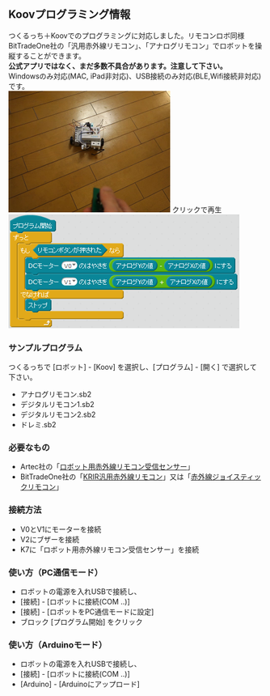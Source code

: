 ## Koovプログラミング情報

つくるっち＋Koovでのプログラミングに対応しました。リモコンロボ同様 BitTradeOne社の「汎用赤外線リモコン」、「アナログリモコン」でロボットを操縦することができます。  
**公式アプリではなく、まだ多数不具合があります。注意して下さい。**  
Windowsのみ対応(MAC, iPad非対応)、USB接続のみ対応(BLE,Wifi接続非対応)です。  
<a href="http://sohta02.web.fc2.com/images/MAQ04939_.mp4"><img src="images/MAQ04939_.png" width="320" height="240" border="0" /></a> クリックで再生  
![image7](images/image7.png)

### サンプルプログラム
つくるっちで [ロボット] - [Koov] を選択し、[プログラム] - [開く] で選択して下さい。
- アナログリモコン.sb2
- デジタルリモコン1.sb2
- デジタルリモコン2.sb2
- ドレミ.sb2

### 必要なもの
- Artec社の「[ロボット用赤外線リモコン受信センサー](https://www.amazon.co.jp/dp/B00VFZ0NX8)」
- BitTradeOne社の「[KRIR汎用赤外線リモコン](https://btoshop.jp/2018/10/12/4562469772134/)」又は「[赤外線ジョイスティックリモコン](https://btoshop.jp/2020/03/16/adkrjs/)」

### 接続方法
- V0とV1にモーターを接続
- V2にブザーを接続
- K7に「ロボット用赤外線リモコン受信センサー」を接続

### 使い方（PC通信モード）
- ロボットの電源を入れUSBで接続し、
- [接続] - [ロボットに接続(COM ..)]
- [接続] - [ロボットをPC通信モードに設定]
- ブロック [プログラム開始] をクリック

### 使い方（Arduinoモード）
- ロボットの電源を入れUSBで接続し、
- [接続] - [ロボットに接続(COM ..)]
- [Arduino] - [Arduinoにアップロード]
